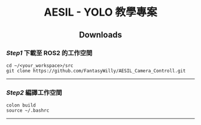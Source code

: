 # <div align="center">AESIL - YOLO 教學專案</div>

## <div align="center">Downloads</div>

### *Step1* 下載至 ROS2 的工作空間

```
cd ~/<your_workspace>/src
git clone https://github.com/FantasyWilly/AESIL_Camera_Controll.git
```

---
### *Step2* 編譯工作空間
```
colon build
source ~/.bashrc
```
---